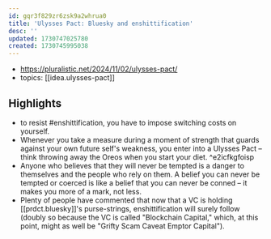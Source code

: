 ```yaml
---
id: gqr3f829zr6zsk9a2whrua0
title: 'Ulysses Pact: Bluesky and enshittification'
desc: ''
updated: 1730747025780
created: 1730745995038
---
```


- https://pluralistic.net/2024/11/02/ulysses-pact/
- topics: [[idea.ulysses-pact]]

## Highlights

- to resist #enshittification, you have to impose switching costs on yourself.
- Whenever you take a measure during a moment of strength that guards against your own future self's weakness, you enter into a Ulysses Pact – think throwing away the Oreos when you start your diet. ^e2icfkgfoisp
- Anyone who believes that they will never be tempted is a danger to themselves and the people who rely on them. A belief you can never be tempted or coerced is like a belief that you can never be conned – it makes you more of a mark, not less.
- Plenty of people have commented that now that a VC is holding [[prdct.bluesky]]'s purse-strings, enshittification will surely follow (doubly so because the VC is called "Blockchain Capital," which, at this point, might as well be "Grifty Scam Caveat Emptor Capital").